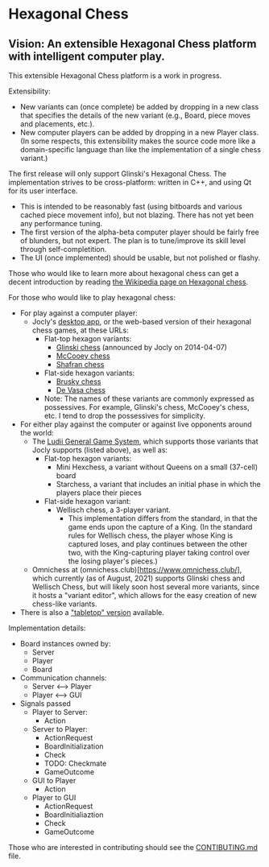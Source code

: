 # Hexagonal Chess

## Vision: An extensible Hexagonal Chess platform with intelligent computer play.

This extensible Hexagonal Chess platform is a work in progress.

Extensibility:
  * New variants can (once complete) be added by dropping in a new class that
    specifies the details of the new variant (e.g., Board, piece moves and
    placements, etc.).
  * New computer players can be added by dropping in a new Player class.
(In some respects, this extensibility makes the source code more like a
domain-specific language than like the implementation of a single chess
variant.)

The first release will only support Glinski's Hexagonal Chess.
The implementation strives to be cross-platform: written in C++, and using Qt
for its user interface.
  * This is intended to be reasonably fast (using bitboards and various cached
    piece movement info), but not blazing. There has not yet been any performance
    tuning.
  * The first version of the alpha-beta computer player should be fairly free of
    blunders, but not expert. The plan is to tune/improve its skill level through
    self-completition.
  * The UI (once implemented) should be usable, but not polished or flashy.

Those who would like to learn more about hexagonal chess can get a decent
introduction by reading
[the Wikipedia page on Hexagonal chess](https://en.wikipedia.org/wiki/Hexagonal_chess).

For those who would like to play hexagonal chess:
  * For play against a computer player:
    * Jocly's [desktop app](https://github.com/mi-g/joclyboard/releases),
      or the web-based version of their hexagonal chess games, at these URLs:
      * Flat-top hexagon variants:
        * [Glinski chess](https://mi-g.github.io/jocly/examples/browser/control.html?game=glinski-chess)
          (announced by Jocly on 2014-04-07)
        * [McCooey chess](https://mi-g.github.io/jocly/examples/browser/control.html?game=mccooey-chess)
        * [Shafran chess](https://mi-g.github.io/jocly/examples/browser/control.html?game=shafran-chess)
      * Flat-side hexagon variants:
        * [Brusky chess](https://mi-g.github.io/jocly/examples/browser/control.html?game=brusky-chess)
        * [De Vasa chess](https://mi-g.github.io/jocly/examples/browser/control.html?game=devasa-chess)
      * Note: The names of these variants are commonly expressed as possessives.
        For example, Glinski's chess, McCooey's chess, etc. I tend to drop the possessives
        for simplicity.
  * For either play against the computer or against live opponents around the world:
    * The [Ludii General Game System](https://ludii.games/), which supports those
      variants that Jocly supports (listed above), as well as:
      * Flat-top hexagon variants:
        * Mini Hexchess, a variant without Queens on a small (37-cell) board
        * Starchess, a variant that includes an initial phase in which the players
          place their pieces
      * Flat-side hexagon variant:
        * Wellisch chess, a 3-player variant.
          * This implementation differs from the standard, in that the game ends
            upon the capture of a King. (In the standard rules for Wellisch chess,
            the player whose King is captured loses, and play continues between
            the other two, with the King-capturing player taking control over the
            losing player's pieces.)
    * Omnichess at (omnichess.club)[https://www.omnichess.club/], which currently
      (as of August, 2021) supports Glinski chess and Wellisch Chess, but will likely
      soon host several more variants, since it hosts a "variant editor", which
      allows for the easy creation of new chess-like variants.
  * There is also a ["tabletop" version](https://steamcommunity.com/sharedfiles/filedetails/?id=262803646)
    available.

Implementation details:
  * Board instances owned by:
    * Server
    * Player
    * Board
  * Communication channels:
    * Server <--> Player
    * Player <--> GUI
  * Signals passed
    * Player to Server:
      * Action
    * Server to Player:
      * ActionRequest
      * BoardInitialization
      * Check
      * TODO: Checkmate
      * GameOutcome
    * GUI to Player
      * Action
    * Player to GUI
      * ActionRequest
      * BoardInitialiaztion
      * Check
      * GameOutcome

Those who are interested in contributing should see the [CONTIBUTING.md](./CONTRIBUTING.md) file.
